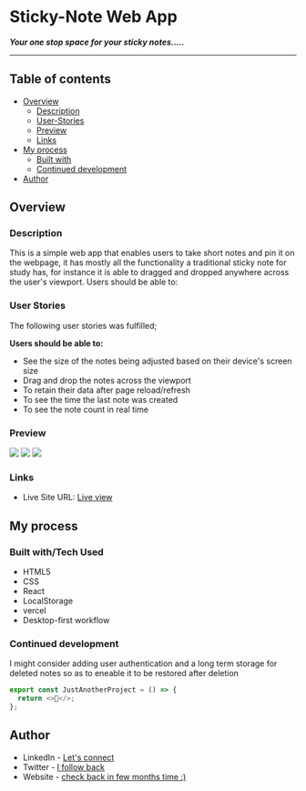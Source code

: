 # Sticky-Note Web App

**_Your one stop space for your sticky notes....._**

<hr />

## Table of contents

- [Overview](#overview)
  - [Description](#desc)
  - [User-Stories](#user__story)
  - [Preview](#preview)
  - [Links](#links)
- [My process](#my-process)
  - [Built with](#built-with)
  - [Continued development](#continued-development)
- [Author](#author)

## Overview

### Description

This is a simple web app that enables users to take short notes and pin it on the webpage, it has mostly all the functionality a traditional sticky note for study has, for instance it is able to dragged and dropped anywhere across the user's viewport.
Users should be able to:

### User Stories

The following user stories was fulfilled;

**Users should be able to:**

- See the size of the notes being adjusted based on their device's screen size
- Drag and drop the notes across the viewport
- To retain their data after page reload/refresh
- To see the time the last note was created
- To see the note count in real time

### Preview

![](images/Screenshot-1.png)
![](images/Screenshot-2.png)
![](images/Screenshot-3.png)

### Links

- Live Site URL: [Live view](https://sticky-note-ab09d.web.app/)

## My process

### Built with/Tech Used

- HTML5
- CSS
- React
- LocalStorage
- vercel
- Desktop-first workflow

### Continued development

I might consider adding user authentication and a long term storage for deleted notes so as to eneable it to be restored after deletion

```js
export const JustAnotherProject = () => {
  return <>🎉</>;
};
```

## Author

- LinkedIn - [Let's connect](http://www.linkedin.com/in/yaya-usman-adaiza-430964192)
- Twitter - [I follow back](https://twitter.com/ylincoln222)
- Website - [check back in few months time :)]()
